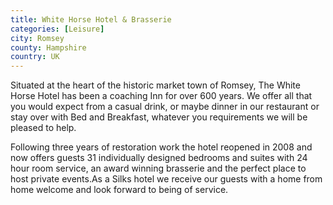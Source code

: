 ```yaml
---
title: White Horse Hotel & Brasserie
categories: [Leisure]
city: Romsey
county: Hampshire
country: UK
---
```

Situated at the heart of the historic market town of Romsey, The White Horse Hotel has been a coaching Inn for over 600 years. We offer all that you would expect from a casual drink, or maybe dinner in our restaurant or stay over with Bed and Breakfast, whatever you requirements we will be pleased to help.

Following three years of restoration work the hotel reopened in 2008 and now offers guests 31 individually designed bedrooms and suites with 24 hour room service, an award winning brasserie and the perfect place to host private events.As a Silks hotel we receive our guests with a home from home welcome and look forward to being of service.
